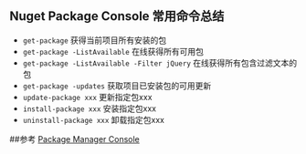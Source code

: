 Nuget Package Console 常用命令总结
--
- `get-package` 获得当前项目所有安装的包
- `get-package -ListAvailable` 在线获得所有可用包
- `get-package -ListAvailable -Filter jQuery` 在线获得所有包含过滤文本的包
- `get-package -updates` 获取项目已安装包的可用更新
- `update-package xxx` 更新指定包xxx
- `install-package xxx` 安装指定包xxx
- `uninstall-package xxx` 卸载指定包xxx

##参考
[Package Manager Console](http://docs.nuget.org/docs/start-here/using-the-package-manager-console)